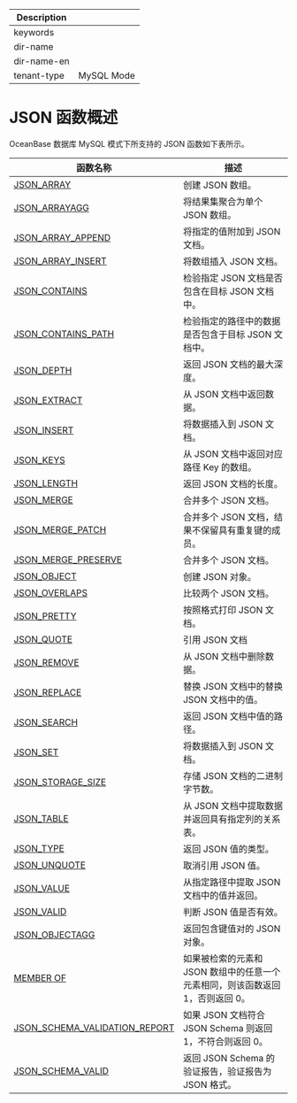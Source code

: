 | Description   |                 |
|---------------|-----------------|
| keywords      |                 |
| dir-name      |                 |
| dir-name-en   |                 |
| tenant-type   | MySQL Mode      |

# JSON 函数概述

OceanBase 数据库 MySQL 模式下所支持的 JSON 函数如下表所示。

| **函数名称** | **描述** |
| --- | --- |
| [JSON_ARRAY](100.create-json-text-function-of-mysql-mode/100.json-array-of-mysql-mode.md) | 创建 JSON 数组。 |
| [JSON_ARRAYAGG](600.json-aggregate-function-of-mysql-mode/100.json-arrayagg-of-mysql-mode.md) |将结果集聚合为单个 JSON 数组。|
| [JSON_ARRAY_APPEND](300.modify-json-text-function-of-mysql-mode/100.json-array-append-of-mysql-mode.md)|将指定的值附加到 JSON 文档。|
| [JSON_ARRAY_INSERT](300.modify-json-text-function-of-mysql-mode/200.json-array-insert-of-mysql-mode.md) |将数组插入 JSON 文档。|
| [JSON_CONTAINS](200.search-json-text-function-of-mysql-mode/100.json-contains-of-mysql-mode.md) |检验指定 JSON 文档是否包含在目标 JSON 文档中。 |
| [JSON_CONTAINS_PATH](200.search-json-text-function-of-mysql-mode/200.json-contains-path-of-mysql-mode.md)|检验指定的路径中的数据是否包含于目标 JSON 文档中。|
| [JSON_DEPTH](400.return-json-text-property-function-of-mysql-mode/100.json-depth-of-mysql-mode.md)| 返回 JSON 文档的最大深度。|
| [JSON_EXTRACT](200.search-json-text-function-of-mysql-mode/300.json-extract-of-mysql-mode.md) |从 JSON 文档中返回数据。|
| [JSON_INSERT](300.modify-json-text-function-of-mysql-mode/300.json-insert-of-mysql-mode.md) |将数据插入到 JSON 文档。|
| [JSON_KEYS](200.search-json-text-function-of-mysql-mode/400.json-keys-of-mysql-mode.md) |从 JSON 文档中返回对应路径 Key 的数组。|
| [JSON_LENGTH](400.return-json-text-property-function-of-mysql-mode/200.json-length-of-mysql-mode.md) |返回 JSON 文档的长度。|
| [JSON_MERGE](300.modify-json-text-function-of-mysql-mode/400.json-merge-of-mysql-mode.md) |合并多个 JSON 文档。|
| [JSON_MERGE_PATCH](300.modify-json-text-function-of-mysql-mode/500.json-merge-patch-of-mysql-mode.md) |合并多个 JSON 文档，结果不保留具有重复键的成员。|
| [JSON_MERGE_PRESERVE](300.modify-json-text-function-of-mysql-mode/600.json-merge-preserve-of-mysql-mode.md) |合并多个 JSON 文档。|
| [JSON_OBJECT](100.create-json-text-function-of-mysql-mode/200.json-object-of-mysql-mode.md)| 创建 JSON 对象。 |
| [JSON_OVERLAPS](200.search-json-text-function-of-mysql-mode/500.json-overlaps-of-mysql-mode.md) |比较两个 JSON 文档。|
| [JSON_PRETTY](500.json-utility-function-of-mysql-mode/100.json-pretty-of-mysql-mode.md)|按照格式打印 JSON 文档。|
| [JSON_QUOTE](100.create-json-text-function-of-mysql-mode/300.json-quote-of-mysql-mode.md)| 引用 JSON 文档|
| [JSON_REMOVE](300.modify-json-text-function-of-mysql-mode/700.json-remove-of-mysql-mode.md) |从 JSON 文档中删除数据。|
| [JSON_REPLACE](300.modify-json-text-function-of-mysql-mode/800.json-replace-of-mysql-mode.md)|替换 JSON 文档中的替换 JSON 文档中的值。|
| [JSON_SEARCH](200.search-json-text-function-of-mysql-mode/600.json-search-of-mysql-mode.md) |返回 JSON 文档中值的路径。|
| [JSON_SET](300.modify-json-text-function-of-mysql-mode/900.json-set-of-mysql-mode.md) | 将数据插入到 JSON 文档。|
| [JSON_STORAGE_SIZE](500.json-utility-function-of-mysql-mode/200.json-storage-size-of-mysql-mode.md) |存储 JSON 文档的二进制字节数。|
| [JSON_TABLE](450.json-table-functions-of-mysql-mode.md)|从 JSON 文档中提取数据并返回具有指定列的关系表。|
| [JSON_TYPE](400.return-json-text-property-function-of-mysql-mode/300.json-type-of-mysql-mode.md) |返回 JSON 值的类型。|
| [JSON_UNQUOTE](300.modify-json-text-function-of-mysql-mode/1000.json-unquote-of-mysql-mode.md) |取消引用 JSON 值。|
| [JSON_VALUE](200.search-json-text-function-of-mysql-mode/700.json-value-of-mysql-mode.md) |从指定路径中提取 JSON 文档中的值并返回。|
| [JSON_VALID](400.return-json-text-property-function-of-mysql-mode/400.json-valid-of-mysql-mode.md) |判断 JSON 值是否有效。|
| [JSON_OBJECTAGG](600.json-aggregate-function-of-mysql-mode/200.json-objectagg-of-mysql-mode.md)|返回包含键值对的 JSON 对象。|
| [MEMBER OF](200.search-json-text-function-of-mysql-mode/800.member-of-of-mysql-mode.md)|如果被检索的元素和 JSON 数组中的任意一个元素相同，则该函数返回 1，否则返回 0。|
| [JSON_SCHEMA_VALIDATION_REPORT](700.json-schema-function-of-mysql-mode/200.json-schema-validation-report-of-mysql-mode.md)  | 如果 JSON 文档符合 JSON Schema 则返回 1，不符合则返回 0。 |
| [JSON_SCHEMA_VALID](700.json-schema-function-of-mysql-mode/100.json-schema-valid-of-mysql-mode.md)          |  返回 JSON Schema 的验证报告，验证报告为 JSON 格式。   |